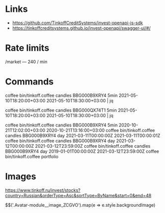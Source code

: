 # Links

* https://github.com/TinkoffCreditSystems/invest-openapi-js-sdk
* https://tinkoffcreditsystems.github.io/invest-openapi/swagger-ui/#/

# Rate limits

/market — 240 / min

# Commands

coffee bin/tinkoff.coffee candles BBG000B9XRY4 5min 2021-05-10T18:20:00+03:00 2021-05-10T18:30:00+03:00 | jq

coffee bin/tinkoff.coffee candles BBG000QX74T1 5min 2021-05-10T18:20:00+03:00 2021-05-10T18:30:00+03:00 | jq

coffee bin/tinkoff.coffee candles BBG000B9XRY4 5min 2020-10-21T12:02:00+03:00 2020-10-21T13:16:00+03:00
coffee bin/tinkoff.coffee candles BBG000B9XRY4 day 2021-03-11T00:00:00Z 2021-03-11T00:00:01Z
coffee bin/tinkoff.coffee candles BBG000B9XRY4 day 2021-03-12T00:00:00Z 2021-03-12T23:59:00Z
coffee bin/tinkoff.coffee candles BBG000B9XRY4 day 2019-01-01T00:00:00Z 2021-03-12T23:59:00Z
coffee bin/tinkoff.coffee portfolio

# Images

https://www.tinkoff.ru/invest/stocks?country=Russian&orderType=Asc&sortType=ByName&start=0&end=48

$$('.Avatar-module__image_ZCGVO').map(e => e.style.backgroundImage)
